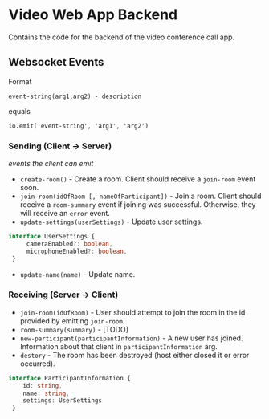 # Video Web App Backend

Contains the code for the backend of the video conference call app.


## Websocket Events

Format


```
event-string(arg1,arg2) - description
```

equals

```
io.emit('event-string', 'arg1', 'arg2')
```

### Sending (Client → Server)

*events the client can emit*


- `create-room()` - Create a room. Client should receive a `join-room` event soon.
- `join-room(idOfRoom [, nameOfParticipant])` - Join a room. Client should receive a `room-summary` event if joining was successful. Otherwise, they will receive an `error` event.
- `update-settings(userSettings)` -  Update user settings.

```typescript
interface UserSettings {
     cameraEnabled?: boolean,
     microphoneEnabled?: boolean,
 }
```

- `update-name(name)` - Update name.

### Receiving (Server → Client)

- `join-room(idOfRoom)` - User should attempt to join the room in the id provided by emitting `join-room`.
- `room-summary(summary)` - [TODO]
- `new-participant(participantInformation)` - A new user has joined. Information about that client in  `participantInformation` arg.
- `destory` - The room has been destroyed (host either closed it or error occurred).

```typescript
interface ParticipantInformation {
    id: string,
    name: string,
    settings: UserSettings
 }
```
